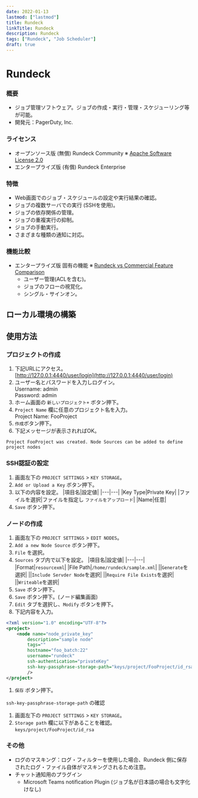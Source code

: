 ```yaml
---
date: 2022-01-13
lastmod: ["lastmod"]
title: Rundeck
linkTitle: Rundeck
description: Rundeck
tags: ["Rundeck", "Job Scheduler"]
draft: true
---
```


# Rundeck

### 概要

- ジョブ管理ソフトウェア。ジョブの作成・実行・管理・スケジューリング等が可能。
- 開発元：PagerDuty, Inc.

### ライセンス

- オープンソース版 (無償) Rundeck Community ※ [Apache Software License 2.0](https://www.apache.org/licenses/LICENSE-2.0)
- エンタープライズ版 (有償) Rundeck Enterprise

### 特徴

- Web画面でのジョブ・スケジュールの設定や実行結果の確認。
- ジョブの複数サーバでの実行 (SSHを使用)。
- ジョブの依存関係の管理。
- ジョブの重複実行の抑制。
- ジョブの手動実行。
- さまざまな種類の通知に対応。

### 機能比較

- エンタープライズ版 固有の機能 ※ [Rundeck vs Commercial Feature Comparison](https://www.rundeck.com/rundeck-vs-commercial)
  - ユーザー管理(ACLを含む)。
  - ジョブのフローの視覚化。
  - シングル・サインオン。

## ローカル環境の構築


## 使用方法

### プロジェクトの作成

1. 下記URLにアクセス。  
  [http://127.0.0.1:4440/user/login](http://127.0.0.1:4440/user/login)
1. ユーザー名とパスワードを入力しログイン。  
   Username: admin  
   Password: admin
1. ホーム画面の `新しいプロジェクト+` ボタン押下。
1. `Project Name` 欄に任意のプロジェクト名を入力。  
   Project Name: FooProject
1. `作成`ボタン押下。
1. 下記メッセージが表示されればOK。  
```text
Project FooProject was created. Node Sources can be added to define project nodes
```

### SSH認証の設定

1. 画面左下の `PROJECT SETTINGS` > `KEY STORAGE`。
1. `Add or Upload a Key` ボタン押下。
1. 以下の内容を設定。
|項目名|設定値|
|---|---|
|Key Type|Private Key|
|ファイルを選択|ファイルを指定し `ファイルをアップロード`|
|Name|任意|
1. `Save` ボタン押下。

### ノードの作成

1. 画面左下の `PROJECT SETTINGS` > `EDIT NODES`。
1. `Add a new Node Source` ボタン押下。
1. `File` を選択。
1. `Sources` タブ内で以下を設定。
|項目名|設定値|
|---|---|
|Format|`resourcexml`|
|File Path|`/home/rundeck/sample.xml`|
||`Generate`を選択|
||`Include Servder Node`を選択|
||`Require File Exists`を選択|
||`Writeable`を選択|
1. `Save` ボタン押下。
1. `Save` ボタン押下。(ノード編集画面)
1. `Edit` タブを選択し、`Modify` ボタンを押下。
1. 下記内容を入力。
```xml
<?xml version="1.0" encoding="UTF-8"?>
<project>
    <node name="node_private_key"
        description="sample node"
        tags=""
        hostname="foo_batch:22"
        username="rundeck"
        ssh-authentication="privateKey"
        ssh-key-passphrase-storage-path="keys/project/FooProject/id_rsa"
        />
</project>
```
1. `保存` ボタン押下。

`ssh-key-passphrase-storage-path` の確認
1. 画面左下の `PROJECT SETTINGS` > `KEY STORAGE`。
1. `Storage path` 欄に以下があることを確認。  
   `keys/project/FooProject/id_rsa`

### その他
- ログのマスキング：ログ・フィルターを使用した場合、Rundeck 側に保存されたログ・ファイル自体がマスキングされるため注意。
- チャット通知用のプラグイン
  - Microsoft Teams notification Plugin (ジョブ名が日本語の場合も文字化けなし)

